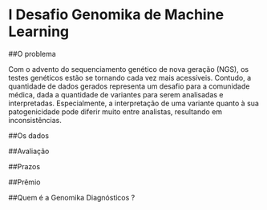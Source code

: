 # I Desafio Genomika de Machine Learning

##O problema

Com o advento do sequenciamento genético de nova geração (NGS), os testes genéticos estão se tornando cada vez mais acessíveis. Contudo, a quantidade de dados gerados representa um desafio para a comunidade médica, dada a quantidade de variantes para serem analisadas e interpretadas. Especialmente, a interpretação de uma variante quanto à sua patogenicidade pode diferir muito entre analistas, resultando em inconsistências. 

##Os dados

##Avaliação

##Prazos

##Prêmio

##Quem é a Genomika Diagnósticos ?


